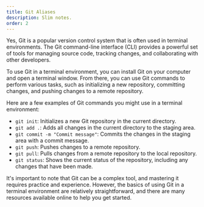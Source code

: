 ```yaml
---
title: Git Aliases
description: Slim notes.
order: 2
---
```


Yes, Git is a popular version control system that is often used in terminal environments. The Git command-line interface (CLI) provides a powerful set of tools for managing source code, tracking changes, and collaborating with other developers.

To use Git in a terminal environment, you can install Git on your computer and open a terminal window. From there, you can use Git commands to perform various tasks, such as initializing a new repository, committing changes, and pushing changes to a remote repository.

Here are a few examples of Git commands you might use in a terminal environment:

- `git init`: Initializes a new Git repository in the current directory.
- `git add .`: Adds all changes in the current directory to the staging area.
- `git commit -m "Commit message"`: Commits the changes in the staging area with a commit message.
- `git push`: Pushes changes to a remote repository.
- `git pull`: Pulls changes from a remote repository to the local repository.
- `git status`: Shows the current status of the repository, including any changes that have been made.

It's important to note that Git can be a complex tool, and mastering it requires practice and experience. However, the basics of using Git in a terminal environment are relatively straightforward, and there are many resources available online to help you get started.
